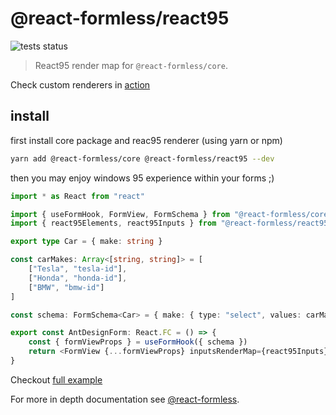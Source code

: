 # @react-formless/react95

![tests status](https://github.com/gmoskal/react-formless/workflows/CI/badge.svg)

> React95 render map for `@react-formless/core`.

Check custom renderers in [action](https://gmoskal.github.io/react-formless/)

## install

first install core package and reac95 renderer (using yarn or npm)

```sh
yarn add @react-formless/core @react-formless/react95 --dev
```

then you may enjoy windows 95 experience within your forms ;)

```typescript
import * as React from "react"

import { useFormHook, FormView, FormSchema } from "@react-formless/core"
import { react95Elements, react95Inputs } from "@react-formless/react95"

export type Car = { make: string }

const carMakes: Array<[string, string]> = [
    ["Tesla", "tesla-id"],
    ["Honda", "honda-id"],
    ["BMW", "bmw-id"]
]

const schema: FormSchema<Car> = { make: { type: "select", values: carMakes } }

export const AntDesignForm: React.FC = () => {
    const { formViewProps } = useFormHook({ schema })
    return <FormView {...formViewProps} inputsRenderMap={react95Inputs} elementsRenderMap={react95Elements}/>
}
```

Checkout [full example](https://github.com/gmoskal/react-formless/blob/master/packages/examples/src/custom-renderers/index.tsx)

For more in depth documentation see [@react-formless](https://github.com/gmoskal/react-formless).
